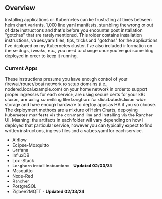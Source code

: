## Overview

Installing applications on Kubernetes can be frustrating at times between helm chart variants, 1,000 line yaml manifests, stumbling the wrong or out of date instructions and that's before you encounter post installation "gotchas" that are rarely mentioned. This folder contains installation instructions, values.yaml files, tips, tricks and "gotchas" for the applications I've deployed on my Kubernetes cluster. I've also included information on the settings, tweaks, etc., you need to change once you've got something deployed in order to keep it running. 

### Current Apps 

These instructions presume you have enough control of your firewall/router/local network to setup domains (i.e., nodered.local.example.com) on your home network in order to support proper ingresses for each service, are using secure certs for your k8s cluster, are using something like Longhorn for distributed/cluster wide storage and have enough hardware to deploy apps as HA if you so choose. The deployment methods are a mixture of Helm Charts, deploying kubernetes manifests via the command line and installing via the Rancher UI. Meaning: the artifacts in each folder will vary depending on how I deployed that particular service, however you can typically expect to find written instructions, ingress files and a values.yaml for each service. 

* Airflow 
* Eclipse-Mosquitto
* Grafana
* InfluxDB
* Loki-Stack
* Longhorn install instructions - **Updated 02/03/24**
* Mosquitto
* Node-Red
* Rancher
* PostgreSQL 
* Zigbee2MQTT - **Updated 02/03/24**


